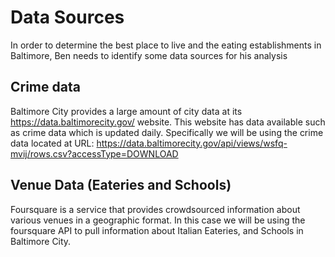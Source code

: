 # Data Sources

In order to determine the best place to live and the eating establishments in Baltimore, Ben needs to identify some data sources for his analysis

## Crime data
Baltimore City provides a large amount of city data at its https://data.baltimorecity.gov/ website.  This website has data available such as crime data which is updated daily.  Specifically we will be using the crime data located at URL: https://data.baltimorecity.gov/api/views/wsfq-mvij/rows.csv?accessType=DOWNLOAD

## Venue Data (Eateries and Schools)
Foursquare is a service that provides crowdsourced information about various venues in a geographic format.  In this case we will be using the foursquare API to pull information about Italian Eateries, and Schools in Baltimore City. 
